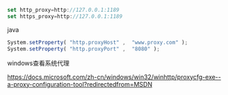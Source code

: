 

```javascript
set http_proxy=http://127.0.0.1:1189  
set https_proxy=http://127.0.0.1:1189  
```

java

```javascript
System.setProperty( "http.proxyHost" ,  "www.proxy.com" );
System.setProperty( "http.proxyPort" ,  "8080" );
```



windows查看系统代理

https://docs.microsoft.com/zh-cn/windows/win32/winhttp/proxycfg-exe--a-proxy-configuration-tool?redirectedfrom=MSDN